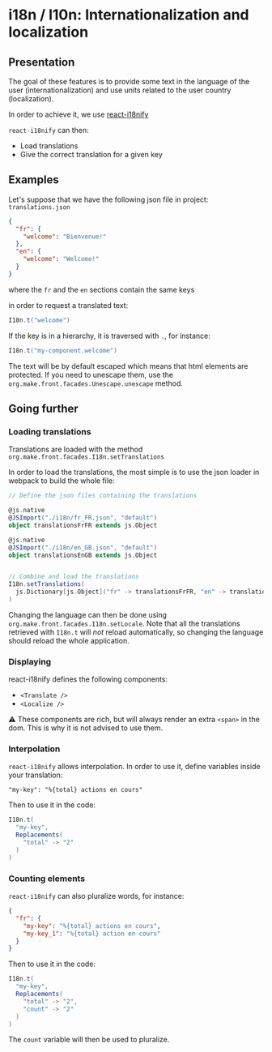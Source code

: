 # i18n / l10n: Internationalization and localization

## Presentation

The goal of these features is to provide some text in the language of the user (internationalization) 
and use units related to the user country (localization).

In order to achieve it, we use [react-i18nify](https://github.com/JSxMachina/react-i18nify)

`react-i18nify` can then:

* Load translations
* Give the correct translation for a given key


## Examples

Let's suppose that we have the following json file in project: `translations.json`

```json
{
  "fr": {
    "welcome": "Bienvenue!"
  },
  "en": {
    "welcome": "Welcome!"
  }
}
```

where the `fr` and the `en` sections contain the same keys 

in order to request a translated text:

```scala
I18n.t("welcome")
```

If the key is in a hierarchy, it is traversed with `.`, for instance:

```scala
I18n.t("my-component.welcome")
```

The text will be by default escaped which means that html elements are protected.
If you need to unescape them, use the `org.make.front.facades.Unescape.unescape` method.

## Going further

### Loading translations

Translations are loaded with the method `org.make.front.facades.I18n.setTranslations`

In order to load the translations, the most simple is to use the json loader in webpack to build the whole file:

```scala
// Define the json files containing the translations

@js.native
@JSImport("./i18n/fr_FR.json", "default")
object translationsFrFR extends js.Object

@js.native
@JSImport("./i18n/en_GB.json", "default")
object translationsEnGB extends js.Object


// Combine and load the translations
I18n.setTranslations(
  js.Dictionary[js.Object]("fr" -> translationsFrFR, "en" -> translationsEnGB)
)

```

Changing the language can then be done using `org.make.front.facades.I18n.setLocale`.
Note that all the translations retrieved with `I18n.t` will _not_ reload automatically, 
so changing the language should reload the whole application.

### Displaying 

react-i18nify defines the following components:

* `<Translate />`
* `<Localize />`

:warning: These components are rich, but will always render an extra `<span>` in the dom. 
This is why it is not advised to use them.

### Interpolation

`react-i18nify` allows interpolation. In order to use it, define variables inside your translation:

`"my-key": "%{total} actions en cours"`

Then to use it in the code:

```scala
I18n.t(
  "my-key",
  Replacements(
    "total" -> "2"
  )
)
```

### Counting elements

`react-i18nify` can also pluralize words, for instance:

```json
{
  "fr": {
    "my-key": "%{total} actions en cours",
    "my-key_1": "%{total} action en cours"
  }
}
```

Then to use it in the code:

```scala
I18n.t(
  "my-key",
  Replacements(
    "total" -> "2",
    "count" -> "2"
  )
)
```

The `count` variable will then be used to pluralize.